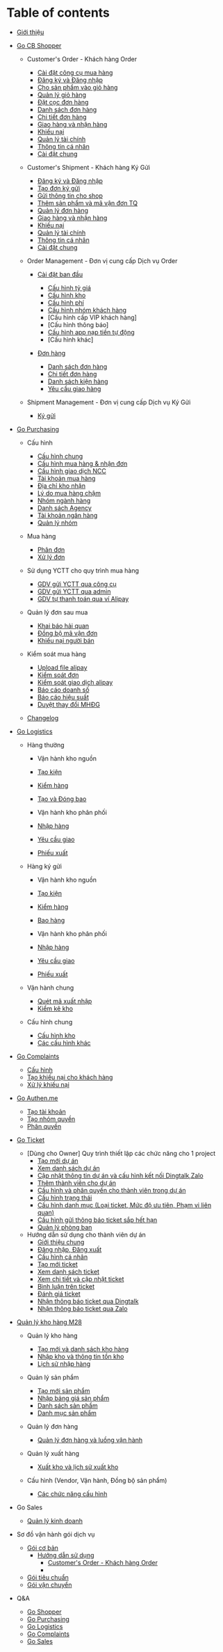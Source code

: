 # Table of contents

* [Giới thiệu](README.md)
* [Go CB Shopper](m2/README.md)
  * Customer's Order - Khách hàng Order
    * [Cài đặt công cụ mua hàng](m1/Congcudathang.md)
    * [Đăng ký và Đăng nhập](m1/Loginlogout.md)
    * [Cho sản phẩm vào giỏ hàng](m1/giohang.md)
    * [Quản lý giỏ hàng](m1/quanlygiohang.md)
    * [Đặt cọc đơn hàng](m1/datcoc.md)
    * [Danh sách đơn hàng](m1/Danhsachdonhang.md)
    * [Chi tiết đơn hàng](m1/Chitietdonhang.md)
    * [Giao hàng và nhận hàng](m1/giaohangvanhanhang.md)
    * [Khiếu nại](m1/khieunaidonthuong.md)
    * [Quản lý tài chính](m1/quanlytaichinh.md)
    * [Thông tin cá nhân](m1/thongtincanhan.md)
    * [Cài đặt chung](m1/caidatchung.md)

  * Customer's Shipment - Khách hàng Ký Gửi
    * [Đăng ký và Đăng nhập](m1/Loginlogout.md)
    * [Tạo đơn ký gửi](m1/taodonkygui.md)
    * [Gửi thông tin cho shop](m1/guithongtinchoshop.md)
    * [Thêm sản phẩm và mã vận đơn TQ ](m1/updatemvd.md)
    * [Quản lý đơn hàng ](m1/quanlydonkygui.md)
    * [Giao hàng và nhận hàng](m1/giaohangvanhanhang.md)
    * [Khiếu nại](m1/khieunaikygui.md)
    * [Quản lý tài chính](m1/quanlytaichinh.md)
    * [Thông tin cá nhân](m1/thongtincanhan.md)
    * [Cài đặt chung](m1/caidatchung.md)
   
  * Order Management - Đơn vị cung cấp Dịch vụ Order
    * [Cài đặt ban đầu](m2/caidatbandau.md)
    
      * [Cấu hình tỷ giá](m2/caidat/setuptygia.md)
      * [Cấu hình kho](m2/caidat/setupkho.md)
      * [Cấu hình phí](m2/caidat/setupfee.md)
      * [Cấu hình nhóm khách hàng](m2/setupgroup.md)
      * [Cấu hình cấp VIP khách hàng]
      * [Cấu hình thông báo]
      * [Cấu hình app nạp tiền tự động](m2/appnaptien.md)
      * [Cấu hình khác]
      
    * [Đơn hàng](m2/quanlydonhang/donhang.md)
       * [Danh sách đơn hàng](m2/quanlydonhang/dsdonhang.md)
       * [Chi tiết đơn hàng](m2/quanlydonhang/chitietdon.md)
       * [Danh sách kiện hàng](m2/dskienhang.md)
       * [Yêu cầu giao hàng](m2/ycghang.md)
    
  * Shipment Management - Đơn vị cung cấp Dịch vụ Ký Gửi
    * [Ký gửi](m2/quanlydonkygui2.md)
  
* [Go Purchasing](m5/README.md) 
  * Cấu hình 
    * [Cấu hình chung](m5/Cauhinhchung.md)
    * [Cấu hình mua hàng & nhận đơn](m5/CHMuahangnhandon.md)
    * [Cấu hình giao dịch NCC](m5/CHGiaodichNCC.md)
    * [Tài khoản mua hàng](m5/TKmuahang.md)
    * [Địa chỉ kho nhận](m5/diachikhonhan.md)
    * [Lý do mua hàng chậm](m5/lydomuacham.md)
    * [Nhóm ngành hàng](m5/nhomnganh.md)
    * [Danh sách Agency](m5/dsagency.md)
    * [Tài khoản ngân hàng](m5/tknganhang.md)
    * [Quản lý nhóm](m5/quanlynhom.md)
   
  * Mua hàng
    * [Phân đơn](m5/phandon.md)
    * [Xử lý đơn](m5/xulydon.md)
  
  * Sử dụng YCTT cho quy trình mua hàng
    * [GDV gửi YCTT qua công cụ](m5/YCTTcongcu.md)
    * [GDV gửi YCTT qua admin](m5/YCTTadmin.md)
    * [GDV tự thanh toán qua ví Alipay](m5/GDVtuthanhtoan.md)
   
  * Quản lý đơn sau mua
    * [Khai báo hải quan](m5/thongtinhaiquan.md)
    * [Đồng bộ mã vận đơn](m5/dongbomavandon.md)
    * [Khiếu nại người bán](m5/khieunainguoiban.md)
   
  * Kiểm soát mua hàng
    * [Upload file alipay](m5/UpfileAlipay.md)
    * [Kiểm soát đơn](m5/kiemsoatdon.md)
    * [Kiểm soát giao dịch alipay](m5/giaodichAlipay.md)
    * [Báo cáo doanh số](m5/baocaodoanhso.md)
    * [Báo cáo hiệu suất](m5/baocaohieusuat.md)
    * [Duyệt thay đổi MHĐG](m5/duyetthaydoiMHDG.md)
    
  * [Changelog](m5/change-logs.md)
  
* [Go Logistics](m6/README.md)
  * Hàng thường
    * Vận hành kho nguồn
     * [Tạo kiện](m6/m6_taokien.md)
     * [Kiểm hàng](m6/m6_kiemhang.md)
     * [Tạo và Đóng bao](m6/m6_dongbao.md)

    * Vận hành kho phân phối
     * [Nhập hàng](m6/nhapkho.md)
     * [Yêu cầu giao](m6/m6_yeucaugiao.md)
     * [Phiếu xuất](m6/m6_phieuxuat.md)
      
  * Hàng ký gửi
    * Vận hành kho nguồn
     * [Tạo kiện](m6/KG-taokien.md)
     * [Kiểm hàng](m6/KG-kiemhang.md)
     * [Bao hàng](m6/KG-taobao-xuatbao.md)
     
    * Vận hành kho phân phối
     * [Nhập hàng](m6/nhapkho.md)
     * [Yêu cầu giao](m6/m6_yeucaugiao.md)
     * [Phiếu xuất](m6/m6_phieuxuat.md)
    
  * Vận hành chung
    * [Quét mã xuất nhập](m6/m6_quetmaxuatnhap.md)
    * [Kiểm kê kho](m6/m6_kiemkekho.md)

  * Cấu hình chung
    * [Cấu hình kho](m6/m6_cauhinhkho.md)
    * [Các cấu hình khác](m6/m6_cauhinhkhac.md)
    
        
* [Go Complaints](m3/README.md)
  * [Cấu hình](m3/Cauhinhhethong.md)
  * [Tạo khiếu nại cho khách hàng](m3/Taokhieunai.md)
  * [Xử lý khiếu nại](m3/Xulykhieunai.md)
  
* [Go Authen.me](m10/README.md)
  * [Tạo tài khoản](m10/taotaikhoan.md)
  * [Tạo nhóm quyền](m10/taonhomquyen.md)
  * [Phân quyền](m10/phanquyen.md)

* [Go Ticket](m27/README.md)
  * [Dùng cho Owner] Quy trình thiết lập các chức năng cho 1 project
    * [Tạo mới dự án](m27/create_project.md)
    * [Xem danh sách dự án](m27/list_project.md)
    * [Cập nhật thông tin dự án và cấu hình kết nối Dingtalk,Zalo](m27/update_project.md)
    * [Thêm thành viên cho dự án](m27/add_member.md)
    * [Cấu hình và phân quyền cho thành viên trong dự án ](m27/phanquyen.md)
    * [Cấu hình trạng thái](m27/config_status.md)
    * [Cấu hình danh mục (Loại ticket, Mức độ ưu tiên, Phạm vi liên quan)](m27/config_category.md)
    * [Cấu hình gửi thông báo ticket sắp hết hạn](m27/config_notification.md)
    * [Quản lý phòng ban](m27/cauhinhphongban.md)
  * Hướng dẫn sử dụng cho thành viên dự án
    * [Giới thiệu chung](m27/gioithieuchung.md)
    * [Đăng nhập, Đăng xuất](m27/login_logout.md)
    * [Cấu hình cá nhân](m27/account_config.md)
    * [Tạo mới ticket](m27/create_ticket.md)   
    * [Xem danh sách ticket](m27/list_ticket.md)  
    * [Xem chi tiết và cập nhật ticket](m27/update_ticket.md) 
    * [Bình luận trên ticket](m27/comment_ticket.md)
    * [Đánh giá ticket](m27/Rate_ticket.md)
    * [Nhận thông báo ticket qua Dingtalk](m27/notification_ticket.md)
    * [Nhận thông báo ticket qua Zalo](m27/zalo_ticket.md)
      
* [Quản lý kho hàng M28](m28/README.md)

  * Quản lý kho hàng
     * [Tạo mới và danh sách kho hàng](m28/stock_config.md)
     * [Nhập kho và thông tin tồn kho](m28/import_stock.md)
     * [Lịch sử nhập hàng](m28/stock_history.md)
  
  * Quản lý sản phẩm
     * [Tạo mới sản phẩm](m28/product_config.md)
     * [Nhập bảng giá sản phẩm](m28/category_product.md)
     * [Danh sách sản phẩm](m28/product_list.md)
     * [Danh mục sản phẩm](m28/product_list.md)

   * Quản lý đơn hàng
     * [Quản lý đơn hàng và luồng vận hành](m28/order_create.md)
   * Quản lý xuất hàng
     * [Xuất kho và lịch sử xuất kho](m28/xuatkho.md)

  * Cấu hình (Vendor, Vận hành, Đồng bộ sản phẩm)
    * [Các chức năng cấu hình](m28/setting.md)
    
* Go Sales
  *  [Quản lý kinh doanh](m19/m19.md)
  
* Sơ đồ vận hành gói dịch vụ
  * [Gói cơ bản](services/basic.md)
    * [Hướng dẫn sử dụng](m2/README.md)
      * [Customer's Order - Khách hàng Order](m1/README.md)
      * 
  * [Gói tiêu chuẩn](services/standard.md)
  * [Gói vận chuyển](services/standard.md)
  
* Q&A
  * [Go Shopper](QA/go_shopper.md)
  * [Go Purchasing](QA/go_shopper.md)
  * [Go Logistics](QA/go_shopper.md)
  * [Go Complaints](QA/go_shopper.md)
  * [Go Sales](QA/go_shopper.md)



